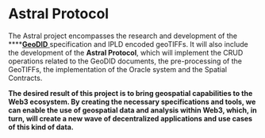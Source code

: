 # Astral Protocol

The Astral project encompasses the research and development of the ****[**GeoDID** ](../geodids/geodid-intro/)specification and IPLD encoded geoTIFFs. It will also include the development of the **Astral Protocol**, which will implement the CRUD operations related to the GeoDID documents, the pre-processing of the GeoTIFFs, the implementation of the Oracle system and the Spatial Contracts.

**The desired result of this project is to bring geospatial capabilities to the Web3 ecosystem. By creating the necessary specifications and tools, we can enable the use of geospatial data and analysis within Web3, which, in turn, will create a new wave of decentralized applications and use cases of this kind of data.**

